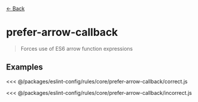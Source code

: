 [&#x2190; Back](./)
# prefer-arrow-callback <badge text="error" type="error" vertical="middle"/>

> Forces use of ES6 arrow function expressions


## Examples

<code-highlight>
 
<div slot="correct">

<<< @/packages/eslint-config/rules/core/prefer-arrow-callback/correct.js

</div>

 
<div slot="incorrect">

<<< @/packages/eslint-config/rules/core/prefer-arrow-callback/incorrect.js

</div>

 
</code-highlight>

